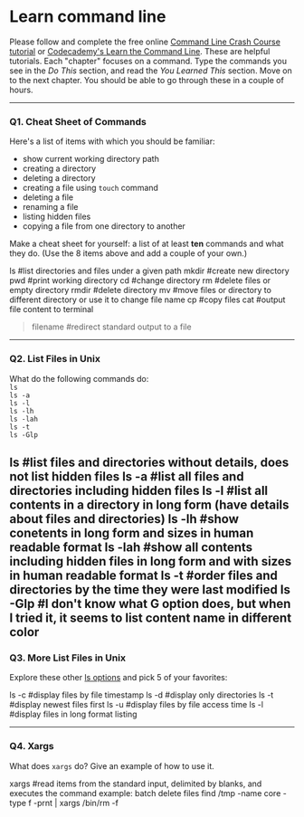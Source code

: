 # Learn command line

Please follow and complete the free online [Command Line Crash Course
tutorial](https://web.archive.org/web/20160708171659/http://cli.learncodethehardway.org/book/) or [Codecademy's Learn the Command Line](https://www.codecademy.com/learn/learn-the-command-line). These are helpful tutorials. Each "chapter" focuses on a command. Type the commands you see in the _Do This_ section, and read the _You Learned This_ section. Move on to the next chapter. You should be able to go through these in a couple of hours.

---

### Q1.  Cheat Sheet of Commands  

Here's a list of items with which you should be familiar:  
* show current working directory path
* creating a directory
* deleting a directory
* creating a file using `touch` command
* deleting a file
* renaming a file
* listing hidden files
* copying a file from one directory to another

Make a cheat sheet for yourself: a list of at least **ten** commands and what they do.  (Use the 8 items above and add a couple of your own.)  

ls #list directories and files under a given path
mkdir #create new directory
pwd #print working directory
cd #change directory
rm #delete files or empty directory
rmdir #delete directory
mv #move files or directory to different directory or use it to change file name
cp #copy files
cat #output file content to terminal
> filename #redirect standard output to a file

---

### Q2.  List Files in Unix   

What do the following commands do:  
`ls`  
`ls -a`  
`ls -l`  
`ls -lh`  
`ls -lah`  
`ls -t`  
`ls -Glp`  

ls #list files and directories without details, does not list hidden files
ls -a #list all files and directories including hidden files
ls -l #list all contents in a directory in long form (have details about files and directories)
ls -lh #show conetents in long form and sizes in human readable format
ls -lah #show all contents including hidden files in long form and with sizes in human readable format
ls -t #order files and directories by the time they were last modified
ls -Glp #I don't know what G option does, but when I tried it, it seems to list content name in different color
---

### Q3.  More List Files in Unix  

Explore these other [ls options](http://www.techonthenet.com/unix/basic/ls.php) and pick 5 of your favorites:

ls -c #display files by file timestamp
ls -d #display only directories
ls -t #display newest files first
ls -u #display files by file access time
ls -l #display files in long format listing

---

### Q4.  Xargs   

What does `xargs` do? Give an example of how to use it.

xargs #read items from the standard input, delimited by blanks, and executes the command
example: batch delete files
find /tmp -name core -type f -prnt | xargs /bin/rm -f


 

